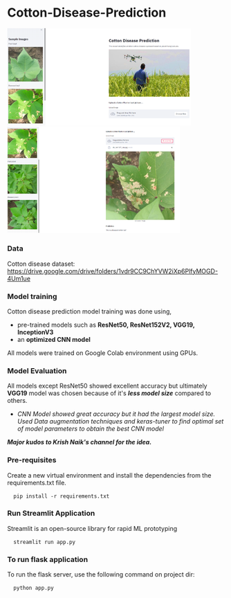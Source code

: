 # Cotton-Disease-Prediction

<p float="left">
  <img src="models/images/streamlit3.png" width="425" />
  <img src="models/images/streamlit2.png" width="400" /> 
</p>

### Data
Cotton disease dataset: https://drive.google.com/drive/folders/1vdr9CC9ChYVW2iXp6PlfyMOGD-4Um1ue

### Model training
Cotton disease prediction model training was done using,
 - pre-trained models such as **ResNet50, ResNet152V2, VGG19, InceptionV3** 
 - an **optimized CNN model**
 
All models were trained on Google Colab environment using GPUs.

### Model Evaluation
All models except ResNet50 showed excellent accuracy but ultimately **VGG19** model was chosen because of it's ***less model size*** compared to others.

 - *CNN Model showed great accuracy but it had the largest model size. Used Data augmentation techniques and keras-tuner to find optimal set of model parameters to obtain the best CNN model*

***Major kudos to Krish Naik's channel for the idea.***

### Pre-requisites
Create a new virtual environment and install the dependencies from the requirements.txt file.
```
  pip install -r requirements.txt
```
### Run Streamlit Application
Streamlit is an open-source library for rapid ML prototyping
```
  streamlit run app.py
```
### To run flask application
To run the flask server, use the following command on project dir:
```
  python app.py
```
